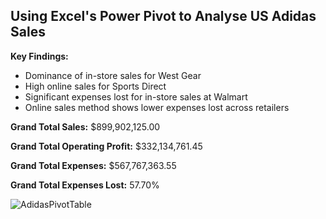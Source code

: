
## Using Excel's Power Pivot to Analyse US Adidas Sales

**Key Findings:**

- Dominance of in-store sales for West Gear
- High online sales for Sports Direct
- Significant expenses lost for in-store sales at Walmart
- Online sales method shows lower expenses lost across retailers

**Grand Total Sales:** $899,902,125.00

**Grand Total Operating Profit:** $332,134,761.45

**Grand Total Expenses:** $567,767,363.55

**Grand Total Expenses Lost:** 57.70%

![AdidasPivotTable](https://i.imgur.com/rQEGDfj.png)
